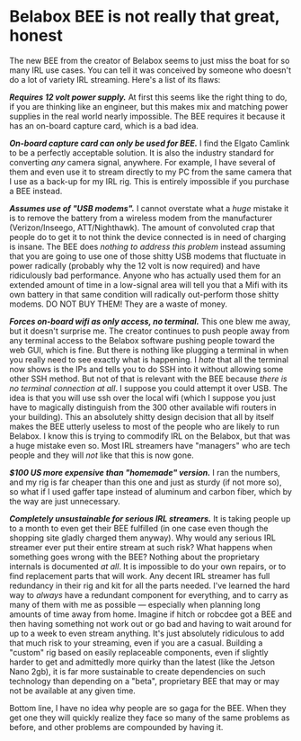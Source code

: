 # Belabox BEE is not really that great, honest

The new BEE from the creator of Belabox seems to just miss the boat for so many IRL use cases. You can tell it was conceived by someone who doesn't do a lot of variety IRL streaming. Here's a list of its flaws:

***Requires 12 volt power supply.*** At first this seems like the right thing to do, if you are thinking like an engineer, but this makes mix and matching power supplies in the real world nearly impossible. The BEE requires it because it has an on-board capture card, which is a bad idea.

***On-board capture card can only be used for BEE.*** I find the Elgato Camlink to be a perfectly acceptable solution. It is also the industry standard for converting *any* camera signal, anywhere. For example, I have several of them and even use it to stream directly to my PC from the same camera that I use as a back-up for my IRL rig. This is entirely impossible if you purchase a BEE instead.

***Assumes use of "USB modems".*** I cannot overstate what a *huge* mistake it is to remove the battery from a wireless modem from the manufacturer (Verizon/Inseego, ATT/Nighthawk). The amount of convoluted crap that people do to get it to not think the device connected is in need of charging is insane. The BEE does *nothing to address this problem* instead assuming that you are going to use one of those shitty USB modems that fluctuate in power radically (probably why the 12 volt is now required) and have ridiculously bad performance. Anyone who has actually used them for an extended amount of time in a low-signal area will tell you that a Mifi with its own battery in that same condition will radically out-perform those shitty modems. DO NOT BUY THEM! They are a waste of money.

***Forces on-board wifi as only access, no terminal.*** This one blew me away, but it doesn't surprise me. The creator continues to push people away from any terminal access to the Belabox software pushing people toward the web GUI, which is fine. But there is nothing like plugging a terminal in when you really need to see exactly what is happening. I *hate* that all the terminal now shows is the IPs and tells you to do SSH into it without allowing some other SSH method. But not of that is relevant with the BEE because *there is no terminal connection at all*. I suppose you could attempt it over USB. The idea is that you will use ssh over the local wifi (which I suppose you just have to magically distinguish from the 300 other available wifi routers in your building). This an absolutely shitty design decision that all by itself makes the BEE utterly useless to most of the people who are likely to run Belabox. I know this is trying to commodify IRL on the Belabox, but that was a huge mistake even so. Most IRL streamers have "managers" who are tech people and they will *not* like that this is now gone.

***\$100 US more expensive than "homemade" version.*** I ran the numbers, and my rig is far cheaper than this one and just as sturdy (if not more so), so what if I used gaffer tape instead of aluminum and carbon fiber, which by the way are just unnecessary.

***Completely unsustainable for serious IRL streamers.*** It is taking people up to a month to even get their BEE fulfilled (in one case even though the shopping site gladly charged them anyway). Why would any serious IRL streamer ever put their entire stream at such risk? What happens when something goes wrong with the BEE? Nothing about the proprietary internals is documented *at all*. It is impossible to do your own repairs, or to find replacement parts that will work. Any decent IRL streamer has full redundancy in their rig and kit for all the parts needed. I've learned the hard way to *always* have a redundant component for everything, and to carry as many of them with me as possible — especially when planning long amounts of time away from home. Imagine if hitch or robcdee got a BEE and then having something not work out or go bad and having to wait around for up to a week to even stream anything. It's just absolutely ridiculous to add that much risk to your streaming, even if you are a casual. Building a "custom" rig based on easily replaceable components, even if slightly harder to get and admittedly more quirky than the latest (like the Jetson Nano 2gb), it is far more sustainable to create dependencies on such technology than depending on a "beta", proprietary BEE that may or may not be available at any given time.

Bottom line, I have no idea why people are so gaga for the BEE. When they get one they will quickly realize they face so many of the same problems as before, and other problems are compounded by having it.
